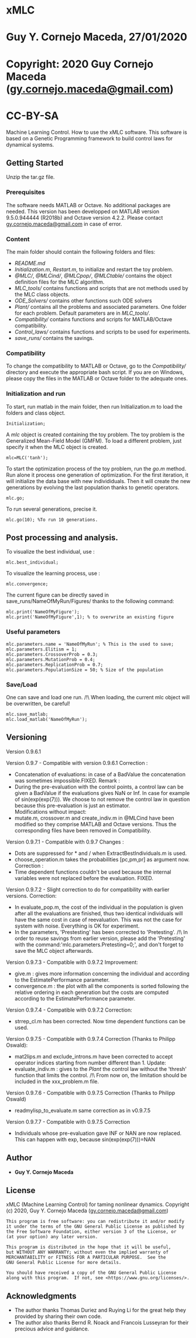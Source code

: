 # xMLC
# Guy Y. Cornejo Maceda, 27/01/2020
# Copyright: 2020 Guy Cornejo Maceda (gy.cornejo.maceda@gmail.com)
# CC-BY-SA


Machine Learning Control.
How to use the xMLC software.
This software is based on a Genetic Programming framework to build control laws for dynamical systems.

## Getting Started

Unzip the tar.gz file.

### Prerequisites

The software needs MATLAB or Octave.
No additional packages are needed.
This version has been developped on MATLAB version 9.5.0.944444 (R2018b) and Octave version 4.2.2.
Please contact gy.cornejo.maceda@gmail.com in case of error.

### Content
The main folder should contain the following folders and files:
- *README.md*
- *Initialization.m*, *Restart.m*, to initialize and restart the toy problem.
- *@MLC/*, *@MLCind/*, *@MLCpop/*, *@MLCtable/* contains the object definition files for the MLC algorithm.
- *MLC_tools/* contains functions and scripts that are not methods used by the MLC class objects.
- *ODE_Solvers/* contains other functions such ODE solvers
- *Plant/* contains all the problems and associated parameters. One folder for each problem. Default parameters are in *MLC_tools/*.
- *Compatibility/* contains functions and scripts for MATLAB/Octave compatibility.
- *Control_laws/* contains functions and scripts to be used for experiments.
- *save_runs/* contains the savings.

### Compatibility
To change the compatibility to MATLAB or Octave, go to the *Compatibility/* directory and execute the appropriate bash script.
If you are on Windows, please copy the files in the MATLAB or Octave folder to the adequate ones.

### Initialization and run
To start, run matlab in the main folder, then run Initialization.m to load the folders and class object.

```
Initialization;
```

A *mlc* object is created containing the toy problem.
The toy problem is the Generalized Mean-Field Model (GMFM).
To load a different problem, just specify it when the MLC object is created.

```
mlc=MLC('tanh');
```

To start the optimization process of the toy problem, run the *go.m* method.
Run alone it process one generation of optimization.
For the first iteration, it will initialize the data base with new individiduals.
Then it will create the new generations by evolving the last population thanks to genetic operators.

```
mlc.go;
```

To run several generations, precise it.

```
mlc.go(10); %To run 10 generations.
```

## Post processing and analysis.

To visualize the best individual, use :

```
mlc.best_individual;
```

To visualize the learning process, use : 

```
mlc.convergence;
```



The current figure can be directly saved in save_runs/NameOfMyRun/Figures/ thanks to the following command:
```
mlc.print('NameOfMyFigure');
mlc.print('NameOfMyFigure',1); % to overwrite an existing figure
```
### Useful parameters

```
mlc.parameters.name = 'NameOfMyRun'; % This is the used to save;
mlc.parameters.Elitism = 1;
mlc.parameters.CrossoverProb = 0.3;
mlc.parameters.MutationProb = 0.4;
mlc.parameters.ReplicationProb = 0.7;
mlc.parameters.PopulationSize = 50; % Size of the population

```

### Save/Load

One can save and load one run.
/!\ When loading, the current mlc object will be overwritten, be careful!

```
mlc.save_matlab;
mlc.load_matlab('NameOfMyRun');
```

## Versioning

Version 0.9.6.1

Version 0.9.7 - Compatible with version 0.9.6.1
Correction :
 - Concatenation of evaluations: in case of a BadValue the concatenation was sometimes impossible.FIXED.
Remark :
 - During the pre-evaluation with the control points, a control law can be given a BadValue if the evaluations gives NaN or Inf. In case for example of sin(exp(exp(7))).
We choose to not remove the control law in question because this pre-evaluation is just an estimator.  
Modifications without impact:
 - mutate.m, crossover.m and create_indiv.m in @MLCind have been modified so they comprise MATLAB and Octave versions. Thus the corresponding files have been removed in Compatibility.

Version 0.9.7.1 - Compatible with 0.9.7
Changes : 
 - Dots are suppressed for * and / when ExtractBestIndividuals.m is used.
 - choose_operation.m takes the probabilities [pc,pm,pr] as argument now.
Correction :
 - Time dependent functions couldn't be used because the internal variables were not replaced before the evaluation. FIXED.

Version 0.9.7.2 - Slight correction to do for compatibility with earlier versions.
Correction:
 - In evaluate_pop.m, the cost of the individual in the population is given after all the evaluations are finished, thus two identical individuals will have the same cost in case of reevaluation.
This was not the case for system  with noise. Everything is OK for experiment.
 - In the parameters, 'Prestesting' has been corrected to 'Pretesting'.
/!\ In order to reuse savings from earlier version, please add the 'Pretesting' with the command:'mlc.parameters.Pretesting=0;', and don't forget to save the MLC object afterwards.

Version 0.9.7.3 - Compatible with 0.9.7.2
Improvement:
 - give.m : gives more information concerning the individual and according to the EstimatePerformance parameter.
 - convergence.m :  the plot with all the components is sorted following the relative ordering in each generation but the costs are computed according to the EstimatePerformance parameter.

Version 0.9.7.4 - Compatible with 0.9.7.2
Correction: 
 - strrep_cl.m has been corrected. Now time dependent functions can be used.

Version 0.9.7.5 - Compatible with 0.9.7.4
Correction (Thanks to Philipp Oswald):
 - mat2lips.m and exclude_introns.m have been corrected to accept operator indices starting from  number different than 1.
Update:
 - evaluate_indiv.m : gives to the _Plant_ the control law without the 'thresh' function that limits the control.
/!\ From now on, the limitation should be included in the xxx_problem.m file.

Version 0.9.7.6 - Compatible with 0.9.7.5
Correction (Thanks to Philipp Oswald)
 - readmylisp_to_evaluate.m same correction as in v0.9.7.5

Version 0.9.7.7 - Compatible with 0.9.7.5
Correction
 - Individuals whose pre-evaluation gave INF or NAN are now replaced. This can happen with exp, because sin(exp(exp(7)))=NAN

## Author

* **Guy Y. Cornejo Maceda** 

## License

xMLC (Machine Learning Control) for taming nonlinear dynamics.
    Copyright (c) 2020, Guy Y. Cornejo Maceda (gy.cornejo.maceda@gmail.com)

    This program is free software: you can redistribute it and/or modify
    it under the terms of the GNU General Public License as published by
    the Free Software Foundation, either version 3 of the License, or
    (at your option) any later version.

    This program is distributed in the hope that it will be useful,
    but WITHOUT ANY WARRANTY; without even the implied warranty of
    MERCHANTABILITY or FITNESS FOR A PARTICULAR PURPOSE.  See the
    GNU General Public License for more details.

    You should have received a copy of the GNU General Public License
    along with this program.  If not, see <https://www.gnu.org/licenses/>.

## Acknowledgments

* The author thanks Thomas Duriez and Ruying Li for the great help they provided by sharing their own code.
* The author also thanks Bernd R. Noack and Francois Lusseyran for their precious advice and guidance.




